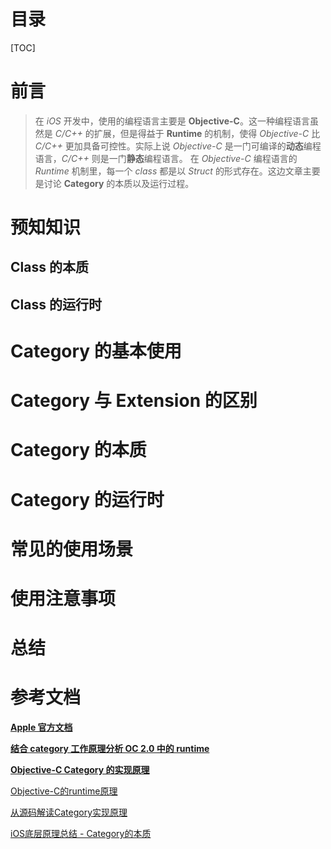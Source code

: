 # 目录
[TOC]

# 前言
> 在 *iOS* 开发中，使用的编程语言主要是 **Objective-C**。这一种编程语言虽然是 *C/C++* 的扩展，但是得益于 **Runtime** 的机制，使得 *Objective-C* 比 *C/C++* 更加具备可控性。实际上说 *Objective-C* 是一门可编译的**动态**编程语言，*C/C++* 则是一门**静态**编程语言。
> 在 *Objective-C* 编程语言的 *Runtime* 机制里，每一个 *class* 都是以 *Struct* 的形式存在。这边文章主要是讨论 **Category** 的本质以及运行过程。

# 预知知识

## Class 的本质

## Class 的运行时

# Category 的基本使用

# Category 与 Extension 的区别

# Category 的本质

# Category 的运行时

# 常见的使用场景

# 使用注意事项

# 总结

# 参考文档
[**Apple 官方文档**](https://developer.apple.com/library/ios/documentation/General/Conceptual/DevPedia-CocoaCore/Category.html#//apple_ref/doc/uid/TP40008195-CH5-SW1)

[**结合 category 工作原理分析 OC 2.0 中的 runtime**](https://toutiao.io/posts/540138/app_preview)

[**Objective-C Category 的实现原理**](http://blog.leichunfeng.com/blog/2015/05/18/objective-c-category-implementation-principle/)

[Objective-C的runtime原理](http://ibloodline.com/articles/2015/11/02/oc-runtime.html)

[从源码解读Category实现原理](https://juejin.im/post/5a9d14856fb9a028e52d5568)

[iOS底层原理总结 - Category的本质](https://juejin.im/post/5aef0a3b518825670f7bc0f3)